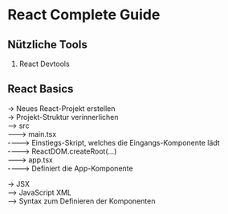 # React Complete Guide

## Nützliche Tools
1. React Devtools

## React Basics
-> Neues React-Projekt erstellen<br/>
-> Projekt-Struktur verinnerlichen<br/>
--> src<br/>
---> main.tsx<br/>
----> Einstiegs-Skript, welches die Eingangs-Komponente lädt<br/>
----> ReactDOM.createRoot(...)<br/>
---> app.tsx<br/>
----> Definiert die App-Komponente<br/>

-> JSX<br/>
--> JavaScript XML<br/>
--> Syntax zum Definieren der Komponenten